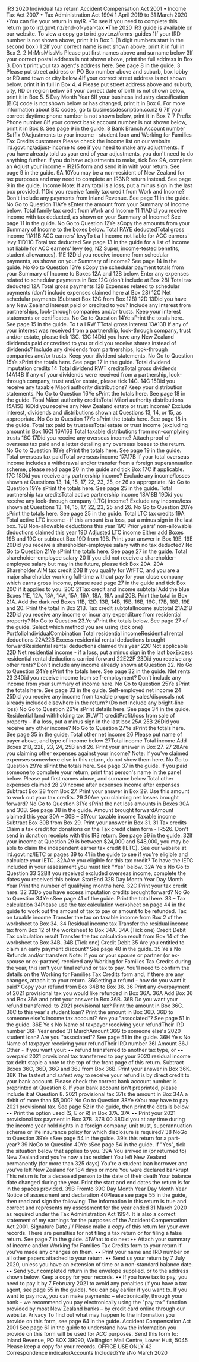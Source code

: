 IR3 2020 Individual tax return Accident Compensation Act 2001 • Income Tax Act 2007 • Tax Administration Act 1994 1 April 2019 to 31 March 2020 •You can file your return in myIR. •To see if you need to complete this return go to ird.govt.nz/end-of-year-tax •The 2020 IR3 guide is available on our website. To view a copy go to ird.govt.nz/forms-guides 1If your IRD number is not shown above, print it in Box 1. (8 digit numbers start in the second box ) 1 2If your correct name is not shown above, print it in full in Box 2. 2 MrMrsMissMs Please put first names above and surname below 3If your correct postal address is not shown above, print the full address in Box 3. Don't print your tax agent's address here. See page 8 in the guide. 3 Please put street address or PO Box number above and suburb, box lobby or RD and town or city below 4If your correct street address is not shown below, print it in full in Box 4. 4 Please put street address above and suburb, city, RD or region below 5If your correct date of birth is not shown below, print it in Box 5. 5 Day Month Year 6If your business industry classification (BIC) code is not shown below or has changed, print it in Box 6. For more information about BIC codes, go to businessdescription.co.nz 6 7If your correct daytime phone number is not shown below, print it in Box 7. 7 Prefix Phone number 8If your correct bank account number is not shown below, print it in Box 8. See page 9 in the guide. 8 Bank Branch Account number Suffix 9Adjustments to your income - student loan and Working for Families Tax Credits customers Please check the income list on our website ird.govt.nz/adjust-income to see if you need to make any adjustments. If you have already told us your end of year adjustments, you don't need to do anything further. If you do have adjustments to make, tick Box 9A, complete an Adjust your income - IR215 form and send it in with your return. See page 9 in the guide. 9A 10You may be a non-resident of New Zealand for tax purposes and may need to complete an IR3NR return instead. See page 9 in the guide. Income Note: If any total is a loss, put a minus sign in the last box provided. 11Did you receive family tax credit from Work and Income? Don't include any payments from Inland Revenue. See page 11 in the guide. No Go to Question 11AYe sEnter the amount from your Summary of Income below. Total family tax credit from Work and Income 11 11ADid you receive income with tax deducted, as shown on your Summary of Income? See page 11 in the guide. No Go to Question 12Ye sCopy the amounts from your Summary of Income to the boxes below. Total PAYE deductedTotal gross income 11A11B ACC earners' levyTo t a l income not liable for ACC earners' levy 11D11C Total tax deducted See page 13 in the guide for a list of income not liable for ACC earners' levy (eg, NZ Super, income-tested benefits, student allowances). 11E 12Did you receive income from schedular payments, as shown on your Summary of Income? See page 14 in the guide. No Go to Question 13Ye sCopy the schedular payment totals from your Summary of Income to Boxes 12A and 12B below. Enter any expenses related to schedular payments in Box 12C (don't include at Box 28) Total tax deducted 12A Total gross payments 12B Expenses related to schedular payments (don't include expenses claimed here at Box 28) 12C Net schedular payments (Subtract Box 12C from Box 12B) 12D 13Did you have any New Zealand interest paid or credited to you? Include any interest from partnerships, look-through companies and/or trusts. Keep your interest statements or certificates. No Go to Question 14Ye sPrint the totals here. See page 15 in the guide. To t a l RW TTotal gross interest 13A13B If any of your interest was received from a partnership, look-through company, trust and/or estate, please tick 13C. 13C 14Did you have any New Zealand dividends paid or credited to you or did you receive shares instead of dividends? Include any dividends from partnerships, look-through companies and/or trusts. Keep your dividend statements. No Go to Question 15Ye sPrint the totals here. See page 17 in the guide. Total dividend imputation credits 14 Total dividend RWT creditsTotal gross dividends 14A14B If any of your dividends were received from a partnership, look-through company, trust and/or estate, please tick 14C. 14C 15Did you receive any taxable Māori authority distributions? Keep your distribution statements. No Go to Question 16Ye sPrint the totals here. See page 18 in the guide. Total Māori authority creditsTotal Māori authority distributions 15A15B 16Did you receive any New Zealand estate or trust income? Exclude interest, dividends and distributions shown at Questions 13, 14, or 15, as appropriate. No Go to Question 17Ye sPrint the totals here. See page 18 in the guide. Total tax paid by trusteesTotal estate or trust income (excluding amount in Box 16C) 16A16B Total taxable distributions from non-complying trusts 16C 17Did you receive any overseas income? Attach proof of overseas tax paid and a letter detailing any overseas losses to the return. No Go to Question 18Ye sPrint the totals here. See page 19 in the guide. Total overseas tax paidTotal overseas income 17A17B If your total overseas income includes a withdrawal and/or transfer from a foreign superannuation scheme, please read page 20 in the guide and tick Box 17C if applicable. 17C 18Did you receive any partnership income? Exclude any income/losses shown at Questions 13, 14, 15, 17, 22, 23, 25, or 26 as appropriate. No Go to Question 19Ye sPrint the totals here. See page 25 in the guide. Total partnership tax creditsTotal active partnership income 18A18B 19Did you receive any look-through company (LTC) income? Exclude any income/loss shown at Questions 13, 14, 15, 17, 22, 23, 25 and 26. No Go to Question 20Ye sPrint the totals here. See page 25 in the guide. Total LTC tax credits 19A Total active LTC income - if this amount is a loss, put a minus sign in the last box. 19B Non-allowable deductions this year 19C Prior years' non-allowable deductions claimed this year 19D Adjusted LTC income Either add Boxes 19B and 19C or subtract Box 19D from 19B. Print your answer in Box 19E. 19E 20Did you receive a shareholder-employee salary with no tax deducted? No Go to Question 21Ye sPrint the totals here. See page 27 in the guide. Total shareholder-employee salary 20 If you did not receive a shareholder-employee salary but may in the future, please tick Box 20A. 20A Shareholder AIM tax credit 20B If you qualify for WfFTC, and you are a major shareholder working full-time without pay for your close company which earns gross income, please read page 27 in the guide and tick Box 20C if it applies to you. 20C 21Tax credit and income subtotal Add the blue Boxes 11E, 12A, 13A, 14A, 15A, 16A, 18A, 19A and 20B. Print the total in Box 21A. Add the dark red Boxes 11B, 12D, 13B, 14B, 15B, 16B, 16C, 17B, 18B, 19E and 20. Print the total in Box 21B. Tax credit subtotalIncome subtotal 21A21B 22Did you receive any income or incur any expenditure from residential property? No Go to Question 23.Ye sPrint the totals below. See page 27 of the guide. Select which method you are using (tick one) PortfolioIndividualCombination Total residential incomeResidential rental deductions 22A22B Excess residential rental deductions brought forwardResidential rental deductions claimed this year 22C Not applicable 22D Net residential income - if a loss, put a minus sign in the last boxExcess residential rental deductions carried forward 22E22F 23Did you receive any other rents? Don't include any income already shown at Question 22. No Go to Question 24Ye sPrint the totals here. See page 32 in the guide. Net rents 23 24Did you receive income from self-employment? Don't include any income from your summary of income here. No Go to Question 25Ye sPrint the totals here. See page 33 in the guide. Self-employed net income 24 25Did you receive any income from taxable property sales/disposals not already included elsewhere in the return? (Do not include any bright-line loss) No Go to Question 26Ye sPrint details here. See page 34 in the guide. Residential land withholding tax (RLWT) creditProfit/loss from sale of property - if a loss, put a minus sign in the last box 25A 25B 26Did you receive any other income? No Go to Question 27Ye sPrint the totals here. See page 35 in the guide. Total other net income 26 Please put name of payer above, and type of income below 27Total income Total income Add Boxes 21B, 22E, 23, 24, 25B and 26. Print your answer in Box 27. 27 28Are you claiming other expenses against your income? Note: If you've claimed expenses somewhere else in this return, do not show them here. No Go to Question 29Ye sPrint the totals here. See page 37 in the guide. If you paid someone to complete your return, print that person's name in the panel below. Please put first names above, and surname below Total other expenses claimed 28 29Income after expenses Income after expenses Subtract Box 28 from Box 27. Print your answer in Box 29. Use this amount to work out your tax credits. 29 30Are you claiming net losses brought forward? No Go to Question 31Ye sPrint the net loss amounts in Boxes 30A and 30B. See page 38 in the guide. Amount brought forwardAmount claimed this year 30A – 30B – 31Your taxable income Taxable income Subtract Box 30B from Box 29. Print your answer in Box 31. 31 Tax credits Claim a tax credit for donations on the Tax credit claim form - IR526. Don't send in donation receipts with this IR3 return. See page 39 in the guide. 32If your income at Question 29 is between $24,000 and $48,000, you may be able to claim the independent earner tax credit (IETC). See our website at ird.govt.nz/IETC or pages 39 to 41 in the guide to see if you're eligible and calculate your IETC. 32AAre you eligible for this tax credit? To have the IETC included in your assessment you must tick "Yes" below. 32A Ye s No Go to Question 33 32BIf you received excluded overseas income, complete the dates you received this below. StartEnd 32B Day Month Year Day Month Year Print the number of qualifying months here. 32C Print your tax credit here. 32 33Do you have excess imputation credits brought forward? No Go to Question 34Ye sSee page 41 of the guide. Print the total here. 33 – Tax calculation 34Please use the tax calculation worksheet on page 44 in the guide to work out the amount of tax to pay or amount to be refunded. Tax on taxable income Transfer the tax on taxable income from Box 2 of the worksheet to Box 34. 34 Residual income tax Transfer the residual income tax from Box 12 of the worksheet to Box 34A. 34A (Tick one) Credit Debit Tax calculation result Transfer the tax calculation result from Box 14 of the worksheet to Box 34B. 34B (Tick one) Credit Debit 35 Are you entitled to claim an early payment discount? See page 48 in the guide. 35 Ye s No Refunds and/or transfers Note: If you or your spouse or partner (or ex-spouse or ex-partner) received any Working for Families Tax Credits during the year, this isn't your final refund or tax to pay. You'll need to confirm the details on the Working for Families Tax Credits form and, if there are any changes, attach it to your return. 36Getting a refund - how do you want it paid? Copy your refund from Box 34B to Box 36. 36 Print any overpayment of 2021 provisional tax you would like refunded in Box 36A. 36A Add Box 36 and Box 36A and print your answer in Box 36B. 36B Do you want your refund transferred: to 2021 provisional tax? Print the amount in Box 36C. 36C to this year's student loan? Print the amount in Box 36D. 36D to someone else's income tax account? Are you "associated"? See page 51 in the guide. 36E Ye s No Name of taxpayer receiving your refundTheir IRD number 36F Year ended 31 MarchAmount 36G to someone else's 2020 student loan? Are you "associated"? See page 51 in the guide. 36H Ye s No Name of taxpayer receiving your refundTheir IRD number 36I Amount 36J Other - If you want your: •• refund transferred to another tax type, or •• overpaid 2021 provisional tax transferred to pay your 2020 residual income tax debt staple a note to the top of the front page of this return. Subtract Boxes 36C, 36D, 36G and 36J from Box 36B. Print your answer in Box 36K. 36K The fastest and safest way to receive your refund is by direct credit to your bank account. Please check the correct bank account number is preprinted at Question 8. If your bank account isn't preprinted, please include it at Question 8. 2021 provisional tax 37Is the amount in Box 34A a debit of more than $5,000? No Go to Question 38Ye sYou may have to pay 2021 provisional tax. See page 52 in the guide, then print the details below. •• Print the option used (S, E or R) in Box 37A. 37A •• Print your 2021 provisional tax payment in Box 37B. 37B 00 38Did you at any time during the income year hold rights in a foreign company, unit trust, superannuation scheme or life insurance policy for which disclosure is required? 38 NoGo to Question 39Ye sSee page 54 in the guide. 39Is this return for a part-year? 39 NoGo to Question 40Ye sSee page 54 in the guide. If "Yes", tick the situation below that applies to you. 39A You arrived in (or returned to) New Zealand and you're now a tax resident You left New Zealand permanently (for more than 325 days) You're a student loan borrower and you've left New Zealand for 184 days or more You were declared bankrupt This return is for a deceased person to the date of their death Your balance date changed during the year. Print the start and end dates the return is for in the spaces provided. 39B Fromto 39C Day Month Year Day Month Year Notice of assessment and declaration 40Please see page 55 in the guide, then read and sign the following: The information in this return is true and correct and represents my assessment for the year ended 31 March 2020 as required under the Tax Administration Act 1994. It is also a correct statement of my earnings for the purposes of the Accident Compensation Act 2001. Signature Date / / Please make a copy of this return for your own records. There are penalties for not filing a tax return or for filing a false return. See page 7 in the guide. 41What to do next •• Attach your summary of income and/or Working for Families Tax Credits form to your return if you've made any changes on them. •• Print your name and IRD number on all other papers attached to your return. •• Send us your return by 7 July 2020, unless you have an extension of time or a non-standard balance date. •• Send your completed return in the envelope supplied, or to the address shown below. Keep a copy for your records. •• If you have tax to pay, you need to pay it by 7 February 2021 to avoid any penalties (if you have a tax agent, see page 55 in the guide). You can pay earlier if you want to. If you want to pay now, you can make payments: – electronically, through your bank - we recommend you pay electronically using the "pay tax" function provided by most New Zealand banks – by credit card online through our website. Privacy To find out what may happen to the information you provide on this form, see page 64 in the guide. Accident Compensation Act 2001 See page 61 in the guide to understand how the information you provide on this form will be used for ACC purposes. Send this form to: Inland Revenue, PO BOX 39090, Wellington Mail Centre, Lower Hutt, 5045 Please keep a copy for your records. OFFICE USE ONLY 42 Correspondence indicatorAccounts Included?Ye sNo March 2020
